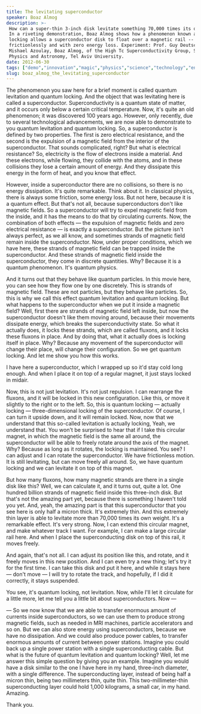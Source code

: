 ```yaml
---
title: The levitating superconductor
speaker: Boaz Almog
description: >-
 How can a super-thin 3-inch disk levitate something 70,000 times its own weight?
 In a riveting demonstration, Boaz Almog shows how a phenomenon known as quantum
 locking allows a superconductor disk to float over a magnetic rail -- completely
 frictionlessly and with zero energy loss. Experiment: Prof. Guy Deutscher,
 Mishael Azoulay, Boaz Almog, of the High Tc Superconductivity Group, School of
 Physics and Astronomy, Tel Aviv University.
date: 2012-06-30
tags: ["demo","innovation","magic","physics","science","technology","energy","engineering","invention","materials","nanoscale","alternative-energy","design","potential","quantum-physics"]
slug: boaz_almog_the_levitating_superconductor
---
```


The phenomenon you saw here for a brief moment is called quantum levitation and quantum
locking. And the object that was levitating here is called a superconductor.
Superconductivity is a quantum state of matter, and it occurs only below a certain
critical temperature. Now, it's quite an old phenomenon; it was discovered 100 years ago.
However, only recently, due to several technological advancements, we are now able to
demonstrate to you quantum levitation and quantum locking. So, a superconductor is defined
by two properties. The first is zero electrical resistance, and the second is the
expulsion of a magnetic field from the interior of the superconductor. That sounds
complicated, right? But what is electrical resistance? So, electricity is the flow of
electrons inside a material. And these electrons, while flowing, they collide with the
atoms, and in these collisions they lose a certain amount of energy. And they dissipate
this energy in the form of heat, and you know that effect.

However, inside a superconductor there are no collisions, so there is no energy
dissipation. It's quite remarkable. Think about it. In classical physics, there is always
some friction, some energy loss. But not here, because it is a quantum effect. But that's
not all, because superconductors don't like magnetic fields. So a superconductor will try
to expel magnetic field from the inside, and it has the means to do that by circulating
currents. Now, the combination of both effects — the expulsion of magnetic fields and zero
electrical resistance — is exactly a superconductor. But the picture isn't always perfect,
as we all know, and sometimes strands of magnetic field remain inside the superconductor.
Now, under proper conditions, which we have here, these strands of magnetic field can be
trapped inside the superconductor. And these strands of magnetic field inside the
superconductor, they come in discrete quantities. Why? Because it is a quantum phenomenon.
It's quantum physics.

And it turns out that they behave like quantum particles. In this movie here, you can see
how they flow one by one discretely. This is strands of magnetic field. These are not
particles, but they behave like particles. So, this is why we call this effect quantum
levitation and quantum locking. But what happens to the superconductor when we put it
inside a magnetic field? Well, first there are strands of magnetic field left inside, but
now the superconductor doesn't like them moving around, because their movements dissipate
energy, which breaks the superconductivity state. So what it actually does, it locks these
strands, which are called fluxons, and it locks these fluxons in place. And by doing that,
what it actually does is locking itself in place. Why? Because any movement of the
superconductor will change their place, will change their configuration. So we get quantum
locking. And let me show you how this works.

I have here a superconductor, which I wrapped up so it'd stay cold long enough. And when I
place it on top of a regular magnet, it just stays locked in midair.

Now, this is not just levitation. It's not just repulsion. I can rearrange the fluxons,
and it will be locked in this new configuration. Like this, or move it slightly to the
right or to the left. So, this is quantum locking — actually locking — three-dimensional
locking of the superconductor. Of course, I can turn it upside down, and it will remain
locked. Now, now that we understand that this so-called levitation is actually locking,
Yeah, we understand that. You won't be surprised to hear that if I take this circular
magnet, in which the magnetic field is the same all around, the superconductor will be
able to freely rotate around the axis of the magnet. Why? Because as long as it rotates,
the locking is maintained. You see? I can adjust and I can rotate the superconductor. We
have frictionless motion. It is still levitating, but can move freely all around. So, we
have quantum locking and we can levitate it on top of this magnet.

But how many fluxons, how many magnetic strands are there in a single disk like this?
Well, we can calculate it, and it turns out, quite a lot. One hundred billion strands of
magnetic field inside this three-inch disk. But that's not the amazing part yet, because
there is something I haven't told you yet. And, yeah, the amazing part is that this
superconductor that you see here is only half a micron thick. It's extremely thin. And
this extremely thin layer is able to levitate more than 70,000 times its own weight. It's
a remarkable effect. It's very strong. Now, I can extend this circular magnet, and make
whatever track I want. For example, I can make a large circular rail here. And when I
place the superconducting disk on top of this rail, it moves freely.

And again, that's not all. I can adjust its position like this, and rotate, and it freely
moves in this new position. And I can even try a new thing; let's try it for the first
time. I can take this disk and put it here, and while it stays here — don't move — I will
try to rotate the track, and hopefully, if I did it correctly, it stays
suspended.

You see, it's quantum locking, not levitation. Now, while I'll let it circulate for a
little more, let me tell you a little bit about superconductors. Now —

— So we now know that we are able to transfer enormous amount of currents inside
superconductors, so we can use them to produce strong magnetic fields, such as needed in
MRI machines, particle accelerators and so on. But we can also store energy using
superconductors, because we have no dissipation. And we could also produce power cables, to
transfer enormous amounts of current between power stations. Imagine you could back up a
single power station with a single superconducting cable. But what is the future of
quantum levitation and quantum locking? Well, let me answer this simple question by giving
you an example. Imagine you would have a disk similar to the one I have here in my hand,
three-inch diameter, with a single difference. The superconducting layer, instead of being
half a micron thin, being two millimeters thin, quite thin. This two-millimeter-thin
superconducting layer could hold 1,000 kilograms, a small car, in my hand.
Amazing.

Thank you.

<!--
ad_duration=3.33
event="TEDGlobal 2012"
external_start_time=0
intro_duration=11.82
is_subtitle_required="False"
is_talk_featured="True"
language="en"
language_swap="False"
native_language="en"
number_of_related_talks=6
number_of_speakers=1
number_of_subtitled_videos=30
number_of_tags=15
number_of_talk_download_languages=30
number_of_talk_more_resources=0
number_of_talk_recommendations=0
number_of_talks_take_actions=0
post_ad_duration=0.83
published_timestamp="2012-07-02 15:25:39"
recording_date="2012-06-30"
speaker_description="Quantum Researcher"
speaker_is_published=1
speaker_name="Boaz Almog"
talk_name="The levitating superconductor"
talks_tags=["demo","innovation","magic","physics","science","technology","energy","engineering","invention","materials","nanoscale","alternative-energy","design","potential","quantum-physics"]
url_photo_speaker="https://pe.tedcdn.com/images/ted/15889f97da169e72fbb68736b350d573ecc43978_254x191.jpg"
url_photo_talk="https://pe.tedcdn.com/images/ted/b9693798223a4101be834398af15df5560d3f25c_1600x1200.jpg"
url_webpage="https://www.ted.com/talks/boaz_almog_the_levitating_superconductor"
video_type_name="TED Stage Talk"
-->